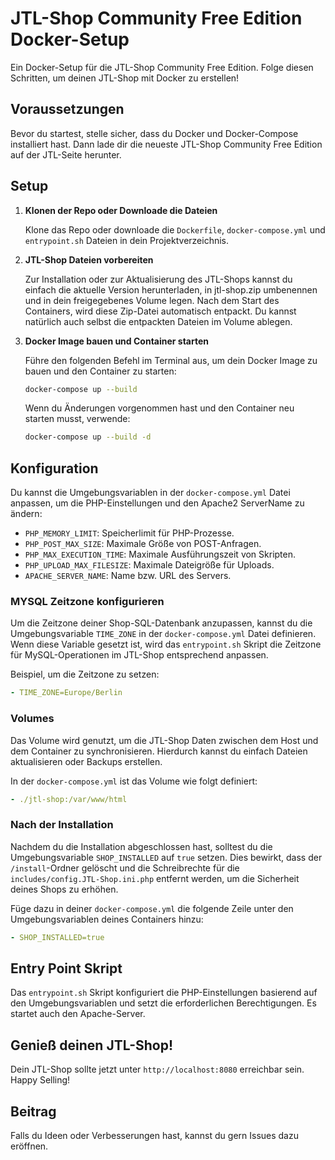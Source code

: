 
# JTL-Shop Community Free Edition Docker-Setup

Ein Docker-Setup für die JTL-Shop Community Free Edition. Folge diesen Schritten, um deinen JTL-Shop mit Docker zu erstellen!

## Voraussetzungen

Bevor du startest, stelle sicher, dass du Docker und Docker-Compose installiert hast. Dann lade dir die neueste JTL-Shop Community Free Edition auf der JTL-Seite herunter.

## Setup

1. **Klonen der Repo oder Downloade die Dateien**

   Klone das Repo oder downloade die `Dockerfile`, `docker-compose.yml` und `entrypoint.sh` Dateien in dein Projektverzeichnis.

2. **JTL-Shop Dateien vorbereiten**

   Zur Installation oder zur Aktualisierung des JTL-Shops kannst du einfach die aktuelle Version herunterladen, in jtl-shop.zip umbenennen und in dein freigegebenes Volume legen. Nach dem Start des Containers, wird diese Zip-Datei automatisch entpackt. Du kannst natürlich auch selbst die entpackten Dateien im Volume ablegen.

4. **Docker Image bauen und Container starten**

   Führe den folgenden Befehl im Terminal aus, um dein Docker Image zu bauen und den Container zu starten:

   ```bash
   docker-compose up --build
   ```

   Wenn du Änderungen vorgenommen hast und den Container neu starten musst, verwende:

   ```bash
   docker-compose up --build -d
   ```

## Konfiguration

Du kannst die Umgebungsvariablen in der `docker-compose.yml` Datei anpassen, um die PHP-Einstellungen und den Apache2 ServerName zu ändern:

- `PHP_MEMORY_LIMIT`: Speicherlimit für PHP-Prozesse.
- `PHP_POST_MAX_SIZE`: Maximale Größe von POST-Anfragen.
- `PHP_MAX_EXECUTION_TIME`: Maximale Ausführungszeit von Skripten.
- `PHP_UPLOAD_MAX_FILESIZE`: Maximale Dateigröße für Uploads.
- `APACHE_SERVER_NAME`: Name bzw. URL des Servers.

### MYSQL Zeitzone konfigurieren

Um die Zeitzone deiner Shop-SQL-Datenbank anzupassen, kannst du die Umgebungsvariable `TIME_ZONE` in der `docker-compose.yml` Datei definieren. Wenn diese Variable gesetzt ist, wird das `entrypoint.sh` Skript die Zeitzone für MySQL-Operationen im JTL-Shop entsprechend anpassen.

Beispiel, um die Zeitzone zu setzen:

```yaml
- TIME_ZONE=Europe/Berlin
```

### Volumes

Das Volume wird genutzt, um die JTL-Shop Daten zwischen dem Host und dem Container zu synchronisieren. Hierdurch kannst du einfach Dateien aktualisieren oder Backups erstellen.

In der `docker-compose.yml` ist das Volume wie folgt definiert:

```yaml
- ./jtl-shop:/var/www/html
```

### Nach der Installation

Nachdem du die Installation abgeschlossen hast, solltest du die Umgebungsvariable `SHOP_INSTALLED` auf `true` setzen. Dies bewirkt, dass der `/install`-Ordner gelöscht und die Schreibrechte für die `includes/config.JTL-Shop.ini.php` entfernt werden, um die Sicherheit deines Shops zu erhöhen.

Füge dazu in deiner `docker-compose.yml` die folgende Zeile unter den Umgebungsvariablen deines Containers hinzu:

```yaml
- SHOP_INSTALLED=true
```

## Entry Point Skript

Das `entrypoint.sh` Skript konfiguriert die PHP-Einstellungen basierend auf den Umgebungsvariablen und setzt die erforderlichen Berechtigungen. Es startet auch den Apache-Server.

## Genieß deinen JTL-Shop!

Dein JTL-Shop sollte jetzt unter `http://localhost:8080` erreichbar sein. Happy Selling!

## Beitrag

Falls du Ideen oder Verbesserungen hast, kannst du gern Issues dazu eröffnen.
